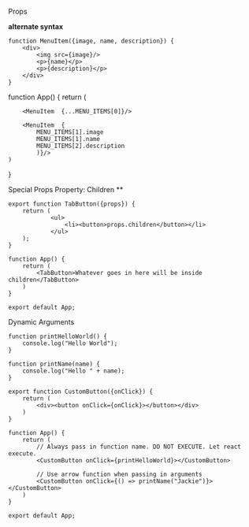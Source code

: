 
Props


**alternate syntax**
```
function MenuItem({image, name, description}) {
	<div>
		<img src={image}/>
		<p>{name}</p>
		<p>{description}</p>
	</div> 
}

```

function App() {
	return (
	
		<MenuItem  {...MENU_ITEMS[0]}/>
		
		<MenuItem  {
			MENU_ITEMS[1].image
			MENU_ITEMS[1].name
			MENU_ITEMS[2].description
			)}/>
	)
}



Special Props Property\: Children **

```
export function TabButton({props}) {
	return (
			<ul>
				<li><button>props.children</button></li>
			</ul>
	);
}

function App() {
	return (
		<TabButton>Whatever goes in here will be inside children</TabButton>
	)
}

export default App;

```


Dynamic Arguments 
```
function printHelloWorld() {
	console.log("Hello World");
}

function printName(name) {
	console.log("Hello " + name);
}

export function CustomButton({onClick}) {
	return (
		<div><button onClick={onClick}></button></div>
	)
}

function App() {
	return (
		// Always pass in function name. DO NOT EXECUTE. Let react execute.
		<CustomButton onClick={printHelloWorld}></CustomButton>

		// Use arrow function when passing in arguments
		<CustomButton onClick={() => printName("Jackie")}></CustomButton>
	)
}

export default App;
```